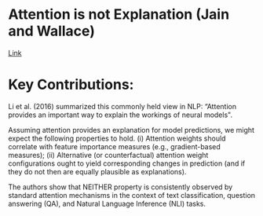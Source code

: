 # Attention is not Explanation (Jain and Wallace)

[Link](https://arxiv.org/abs/1902.10186)

# Key Contributions:
Li et al. (2016) summarized this commonly held view in NLP: “Attention provides an important way to explain the workings of neural models".

Assuming attention provides an explanation for model predictions, we might expect the following properties to hold. 
(i) Attention weights should correlate with feature importance measures (e.g., gradient-based measures); 
(ii) Alternative (or counterfactual) attention weight configurations ought to yield corresponding changes in prediction (and if they do not then are equally plausible as explanations). 

The authors show that NEITHER property is consistently observed by standard attention mechanisms in the context of text classification, question answering (QA), and Natural Language Inference (NLI) tasks.
